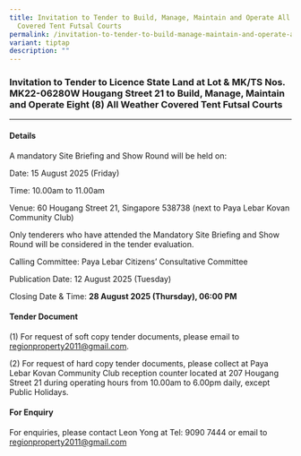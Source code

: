 ```yaml
---
title: Invitation to Tender to Build, Manage, Maintain and Operate All Weather
  Covered Tent Futsal Courts
permalink: /invitation-to-tender-to-build-manage-maintain-and-operate-all-weather-covered-tent-futsal-courts/
variant: tiptap
description: ""
---
```

<h3>Invitation to Tender to Licence State Land at Lot &amp; MK/TS Nos. MK22-06280W Hougang Street 21 to Build, Manage, Maintain and Operate Eight (8) All Weather Covered Tent Futsal Courts</h3>
<hr>
<h4>Details</h4>
<p>A mandatory Site Briefing and Show Round will be held on:</p>
<p>Date: 15 August 2025 (Friday)</p>
<p>Time: 10.00am to 11.00am</p>
<p>Venue: 60 Hougang Street 21, Singapore 538738 (next to Paya Lebar Kovan
Community Club)</p>
<p>Only tenderers who have attended the Mandatory Site Briefing and Show
Round will be considered in the tender evaluation.</p>
<p>Calling Committee: Paya Lebar Citizens’ Consultative Committee</p>
<p>Publication Date: 12 August 2025 (Tuesday)</p>
<p>Closing Date &amp; Time: <strong>28 August 2025 (Thursday), 06:00 PM</strong>
</p>
<h4>Tender Document</h4>
<p>(1) For request of soft copy tender documents, please email to <a href="mailto:regionproperty2011@gmail.com" rel="noopener noreferrer nofollow" target="_blank">regionproperty2011@gmail.com</a>.</p>
<p>(2) For request of hard copy tender documents, please collect at Paya
Lebar Kovan Community Club reception counter located at 207 Hougang Street
21 during operating hours from 10.00am to 6.00pm daily, except Public Holidays.</p>
<h4>For Enquiry</h4>
<p>For enquiries, please contact Leon Yong at Tel: 9090 7444 or email to
<a href="mailto:regionproperty2011@gmail.com" rel="noopener noreferrer nofollow" target="_blank">regionproperty2011@gmail.com</a>
</p>
<h3></h3>
<p></p>